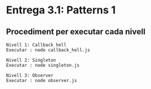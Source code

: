 # Entrega 3.1: Patterns 1

## Procediment per executar cada nivell
```
Nivell 1: Callback hell
Executar : node callback_hell.js

Nivell 2: Singleton
Executar : node singleton.js

Nivell 3: Observer
Executar : node observer.js

```

